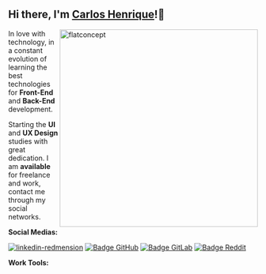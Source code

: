 ## Hi there, I'm [Carlos Henrique]()!:punch:

<img src="https://i.ibb.co/zPZrdcM/flatdesignconcept.png" min-width="400px" max-width="400px" width="400px" align="right" alt="flatconcept">
<p align="left">
In love with
technology, in a constant evolution of learning the best technologies for <strong>Front-End</strong>
 and <strong>Back-End</strong> development.
</p>
<p align="left">
Starting the <strong>UI</strong> and <strong>UX Design</strong> studies with great dedication. I am <strong>available</strong> for freelance and work, contact me through my social networks.
</p>
<strong>Social Medias:</strong>
<p></p>
<p align="left"><a href="https://www.linkedin.com/in/carlos-henrique-silva-dev/" target="_blank"><img src="https://i.ibb.co/2sC0pB6/linkedin-redmension.png" alt="linkedin-redmension" border="0"></a>
<a href="https://github.com/devCarlosHenSil"target="_blank"><img src=https://img.shields.io/badge/GitHub-100000?style=for-the-badge&logo=github&logoColor=white alt="Badge GitHub"></a>
<a href="#"target="_blank"><img src=https://img.shields.io/badge/GitLab-330F63?style=for-the-badge&logo=gitlab&logoColor=white alt="Badge GitLab"></a>
<a href="https://www.reddit.com/user/LendaryStarkS"target="_blank"><img src=https://img.shields.io/badge/Reddit-FF4500?style=for-the-badge&logo=reddit&logoColor=white alt="Badge Reddit"></a>  
</p>

**Work Tools:**



<!--
**devCarlosHenSil/devCarlosHenSil** is a ✨ _special_ ✨ repository because its `README.md` (this file) appears on your GitHub profile.

Here are some ideas to get you started:

- 🔭 I’m currently working on ...
- 🌱 I’m currently learning ...
- 👯 I’m looking to collaborate on ...
- 🤔 I’m looking for help with ...
- 💬 Ask me about ...
- 📫 How to reach me: ...
- 😄 Pronouns: ...
- ⚡ Fun fact: ...
-->

